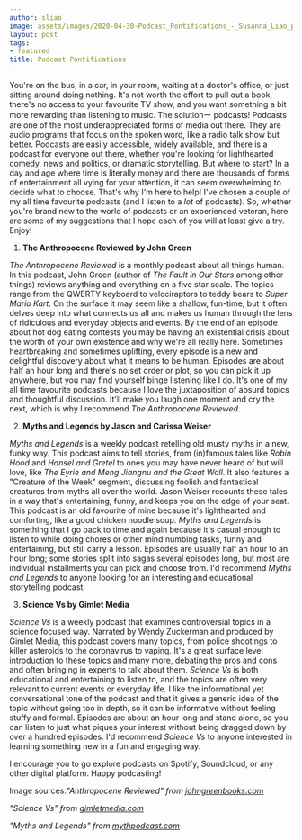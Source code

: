 ```yaml
---
author: sliao
image: assets/images/2020-04-30-Podcast_Pontifications_-_Susanna_Liao_photo.PNG
layout: post
tags:
- featured
title: Podcast Pontifications
---
```


You're on the bus, in a car, in your room, waiting at a doctor's office,
or just sitting around doing nothing. It's not worth the effort to pull
out a book, there's no access to your favourite TV show, and you want
something a bit more rewarding than listening to music. The solutionー
podcasts! Podcasts are one of the most underappreciated forms of media
out there. They are audio programs that focus on the spoken word, like a
radio talk show but better. Podcasts are easily accessible, widely
available, and there is a podcast for everyone out there, whether you're
looking for lighthearted comedy, news and politics, or dramatic
storytelling. But where to start? In a day and age where time is
literally money and there are thousands of forms of entertainment all
vying for your attention, it can seem overwhelming to decide what to
choose. That's why I'm here to help! I've chosen a couple of my all time
favourite podcasts (and I listen to a *lot* of podcasts). So, whether
you're brand new to the world of podcasts or an experienced veteran,
here are some of my suggestions that I hope each of you will at least
give a try. Enjoy!

1.  **The Anthropocene Reviewed by John Green**

*The Anthropocene Reviewed* is a monthly podcast about all things human.
In this podcast, John Green (author of *The Fault in Our Stars* among
other things) reviews anything and everything on a five star scale. The
topics range from the QWERTY keyboard to velociraptors to teddy bears to
*Super Mario Kart*. On the surface it may seem like a shallow, fun-time,
but it often delves deep into what connects us all and makes us human
through the lens of ridiculous and everyday objects and events. By the
end of an episode about hot dog eating contests you may be having an
existential crisis about the worth of your own existence and why we're
all really here. Sometimes heartbreaking and sometimes uplifting, every
episode is a new and delightful discovery about what it means to be
human. Episodes are about half an hour long and there's no set order or
plot, so you can pick it up anywhere, but you may find yourself binge
listening like I do. It's one of my all time favourite podcasts because
I love the juxtaposition of absurd topics and thoughtful discussion.
It'll make you laugh one moment and cry the next, which is why I
recommend *The Anthropocene Reviewed*.

2.  **Myths and Legends by Jason and Carissa Weiser**

*Myths and Legends* is a weekly podcast retelling old musty myths in a
new, funky way. This podcast aims to tell stories, from (in)famous tales
like *Robin Hood* and *Hansel and Gretel* to ones you may have never
heard of but will love, like *The Eyrie and Meng Jiangnu and the Great
Wall*. It also features a "Creature of the Week" segment, discussing
foolish and fantastical creatures from myths all over the world. Jason
Weiser recounts these tales in a way that's entertaining, funny, and
keeps you on the edge of your seat. This podcast is an old favourite of
mine because it's lighthearted and comforting, like a good chicken
noodle soup. *Myths and Legends* is something that I go back to time and
again because it's casual enough to listen to while doing chores or
other mind numbing tasks, funny and entertaining, but still carry a
lesson. Episodes are usually half an hour to an hour long; some stories
split into sagas several episodes long, but most are individual
installments you can pick and choose from. I'd recommend *Myths and
Legends* to anyone looking for an interesting and educational
storytelling podcast.

3.  **Science Vs by Gimlet Media**

*Science Vs* is a weekly podcast that examines controversial topics in a
science focused way. Narrated by Wendy Zuckerman and produced by Gimlet
Media, this podcast covers many topics, from police shootings to killer
asteroids to the coronavirus to vaping. It's a great surface level
introduction to these topics and many more, debating the pros and cons
and often bringing in experts to talk about them. *Science Vs* is both
educational and entertaining to listen to, and the topics are often very
relevant to current events or everyday life. I like the informational
yet conversational tone of the podcast and that it gives a generic idea
of the topic without going too in depth, so it can be informative
without feeling stuffy and formal. Episodes are about an hour long and
stand alone, so you can listen to just what piques your interest without
being dragged down by over a hundred episodes. I'd recommend *Science
Vs* to anyone interested in learning something new in a fun and engaging
way.

I encourage you to go explore podcasts on Spotify, Soundcloud, or any
other digital platform. Happy podcasting! 

Image sources:*"Anthropocene Reviewed" from
[johngreenbooks.com](http://www.johngreenbooks.com/)*

*"Science Vs" from [gimletmedia.com](https://gimletmedia.com/)*

*"Myths and Legends" from
[mythpodcast.com](https://www.mythpodcast.com/)*

